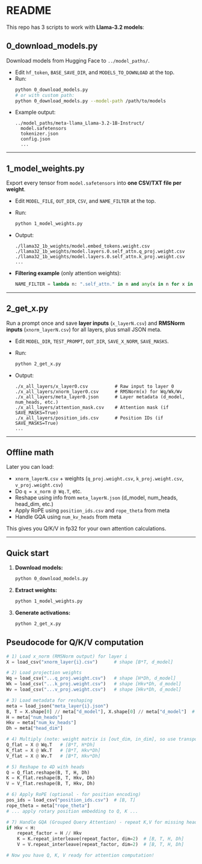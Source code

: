 
# README

This repo has 3 scripts to work with **Llama-3.2 models**:

## 0_download_models.py
Download models from Hugging Face to `../model_paths/`.

- Edit `hf_token`, `BASE_SAVE_DIR`, and `MODELS_TO_DOWNLOAD` at the top.
- Run:
  ```bash
  python 0_download_models.py
  # or with custom path:
  python 0_download_models.py --model-path /path/to/models
  ```

* Example output:

  ```
  ../model_paths/meta-llama_Llama-3.2-1B-Instruct/
    model.safetensors
    tokenizer.json
    config.json
    ...
  ```

---

## 1\_model\_weights.py

Export every tensor from `model.safetensors` into **one CSV/TXT file per weight**.

* Edit `MODEL_FILE`, `OUT_DIR`, `CSV`, and `NAME_FILTER` at the top.
* Run:

  ```bash
  python 1_model_weights.py
  ```
* Output:

  ```
  ./llama32_1b_weights/model.embed_tokens.weight.csv
  ./llama32_1b_weights/model.layers.0.self_attn.q_proj.weight.csv
  ./llama32_1b_weights/model.layers.0.self_attn.k_proj.weight.csv
  ...
  ```

* **Filtering example** (only attention weights):
  ```python
  NAME_FILTER = lambda n: ".self_attn." in n and any(x in n for x in [".q_proj.", ".k_proj.", ".v_proj.", ".o_proj."])
  ```

---

## 2\_get\_x.py

Run a prompt once and save **layer inputs** (`x_layerN.csv`) and **RMSNorm inputs** (`xnorm_layerN.csv`) for all layers, plus small JSON meta.

* Edit `MODEL_DIR`, `TEST_PROMPT`, `OUT_DIR`, `SAVE_X_NORM`, `SAVE_MASKS`.
* Run:

  ```bash
  python 2_get_x.py
  ```
* Output:

  ```
  ./x_all_layers/x_layer0.csv          # Raw input to layer 0
  ./x_all_layers/xnorm_layer0.csv      # RMSNorm(x) for Wq/Wk/Wv
  ./x_all_layers/meta_layer0.json      # Layer metadata (d_model, num_heads, etc.)
  ./x_all_layers/attention_mask.csv    # Attention mask (if SAVE_MASKS=True)
  ./x_all_layers/position_ids.csv      # Position IDs (if SAVE_MASKS=True)
  ...
  ```

---

## Offline math

Later you can load:

* `xnorm_layerN.csv` + weights (`q_proj.weight.csv`, `k_proj.weight.csv`, `v_proj.weight.csv`)
* Do `q = x_norm @ Wq.T`, etc.
* Reshape using info from `meta_layerN.json` (d_model, num_heads, head_dim, etc.)
* Apply RoPE using `position_ids.csv` and `rope_theta` from meta
* Handle GQA using `num_kv_heads` from meta

This gives you Q/K/V in fp32 for your own attention calculations.

---

## Quick start

1. **Download models:**
   ```bash
   python 0_download_models.py
   ```

2. **Extract weights:**
   ```bash
   python 1_model_weights.py
   ```

3. **Generate activations:**
   ```bash
   python 2_get_x.py
   ```

## Pseudocode for Q/K/V computation

```python
# 1) Load x_norm (RMSNorm output) for layer i
X = load_csv("xnorm_layer{i}.csv")      # shape [B*T, d_model]

# 2) Load projection weights
Wq = load_csv("...q_proj.weight.csv")   # shape [H*Dh, d_model]
Wk = load_csv("...k_proj.weight.csv")   # shape [Hkv*Dh, d_model]
Wv = load_csv("...v_proj.weight.csv")   # shape [Hkv*Dh, d_model]

# 3) Load metadata for reshaping
meta = load_json("meta_layer{i}.json")
B, T = X.shape[0] // meta["d_model"], X.shape[0] // meta["d_model"]  # infer from X
H = meta["num_heads"]
Hkv = meta["num_kv_heads"] 
Dh = meta["head_dim"]

# 4) Multiply (note: weight matrix is [out_dim, in_dim], so use transpose)
Q_flat = X @ Wq.T   # [B*T, H*Dh]
K_flat = X @ Wk.T   # [B*T, Hkv*Dh]
V_flat = X @ Wv.T   # [B*T, Hkv*Dh]

# 5) Reshape to 4D with heads
Q = Q_flat.reshape(B, T, H, Dh)
K = K_flat.reshape(B, T, Hkv, Dh)
V = V_flat.reshape(B, T, Hkv, Dh)

# 6) Apply RoPE (optional - for position encoding)
pos_ids = load_csv("position_ids.csv")  # [B, T]
rope_theta = meta["rope_theta"]
# ... apply rotary position embedding to Q, K ...

# 7) Handle GQA (Grouped Query Attention) - repeat K,V for missing heads
if Hkv < H:
    repeat_factor = H // Hkv
    K = K.repeat_interleave(repeat_factor, dim=2)  # [B, T, H, Dh]
    V = V.repeat_interleave(repeat_factor, dim=2)  # [B, T, H, Dh]

# Now you have Q, K, V ready for attention computation!
```
